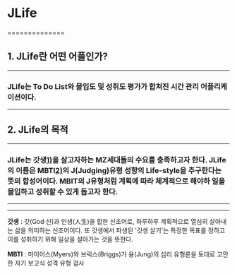 # JLife
==============
## 1. JLife란 어떤 어플인가?
-------------
### JLife는 To Do List와 몰입도 및 성취도 평가가 합쳐진 시간 관리 어플리케이션이다.
-------------
## 2. JLife의 목적
-------------
### JLife는 **갓생**[1)](#godlife)을 살고자하는 MZ세대들의 수요를 충족하고자 한다. JLife의 이름은 MBTI[2)](#mbti)의 J(Judging)유형 성향의 Life-style을 추구한다는 뜻의 합성어이다. MBIT의 J유형처럼 계획에 따라 체계적으로 해야하 일을 몰입하고 성취할 수 있게 돕고자 한다.
-------------



------------------------

<a id="godlife"></a>
**갓생** : 갓(God·신)과 인생(人生)을 합한 신조어로, 하루하루 계획적으로 열심히 살아내는 삶을 의미하는 신조어이다. 또 갓생에서 파생된 '갓생 살기'는 특정한 목표를 정하고 이를 성취하기 위해 일상을 살아가는 것을 뜻한다.

<a id="mbti"></a>
**MBTI** : 마이어스(Myers)와 브릭스(Briggs)가 융(Jung)의 심리 유형론을 토대로 고안한 자기 보고식 성격 유형 검사


